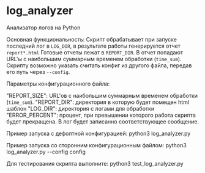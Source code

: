 # log_analyzer
Анализатор логов на Python


Основная функциональность:
Скрипт обрабатывает при запуске последний лог в `LOG_DIR`, в результате работы генерируется отчет `report*.html` Готовые отчеты лежат в `REPORT_DIR`. В отчет попадают URL'ы с наибольшим суммарным временем обработки (`time_sum`).
Скрипту возможно указать считать конфиг из другого файла, передав его путь через `--config`. 

Параметры конфигурационного файла:

"REPORT_SIZE": URL'ов с наибольшим суммарным временем обработки (`time_sum`).
"REPORT_DIR": директория в  которую будет помещен html шаблон
"LOG_DIR": директория с логами для обработки
"ERROR_PERCENT": процент, при превышении которого работа скрипта будет прекращена. В лог будет записанно соответствующее сообщение.

Пример запуска с дефолтной конфигурацией:
python3 log_analyzer.py

Пример запуска со сторонним конфигурационным файлом:
python3 log_analyzer.py --config config

Для тестирования скрипта выполните:
python3 test_log_analyzer.py 
